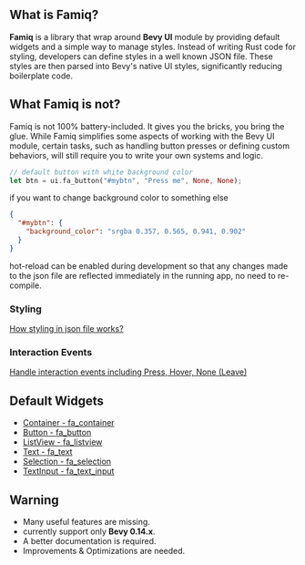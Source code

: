## What is Famiq?
**Famiq** is a library that wrap around **Bevy UI** module by providing default
widgets and a simple way to manage styles. Instead of writing Rust code for styling,
developers can define styles in a well known JSON file. These styles are then parsed
into Bevy's native UI styles, significantly reducing boilerplate code.

## What Famiq is not?
Famiq is not 100% battery-included. It gives you the bricks, you bring the glue.
While Famiq simplifies some aspects of working with the Bevy UI module, certain tasks,
such as handling button presses or defining custom behaviors, will still require you to
write your own systems and logic.

```rust
// default button with white background color
let btn = ui.fa_button("#mybtn", "Press me", None, None);
```
if you want to change background color to something else
```json
{
  "#mybtn": {
    "background_color": "srgba 0.357, 0.565, 0.941, 0.902"
  }
}
```
hot-reload can be enabled during development so that any changes made to the json file
are reflected immediately in the running app, no need to re-compile.

### Styling
[How styling in json file works?](https://muongkimhong.github.io/famiq/styling)

### Interaction Events
[Handle interaction events including Press, Hover, None (Leave)](https://muongkimhong.github.io/famiq/interactionevents)

## Default Widgets
- [Container - fa_container](https://muongkimhong.github.io/famiq/widgets/container)
- [Button - fa_button](https://muongkimhong.github.io/famiq/widgets/button)
- [ListView - fa_listview](https://muongkimhong.github.io/famiq/widgets/listview)
- [Text - fa_text](https://muongkimhong.github.io/famiq/widgets/text)
- [Selection - fa_selection](https://muongkimhong.github.io/famiq/widgets/selection)
- [TextInput - fa_text_input](https://muongkimhong.github.io/famiq/widgets/textinput)

## Warning
- Many useful features are missing.
- currently support only **Bevy 0.14.x**.
- A better documentation is required.
- Improvements & Optimizations are needed.
